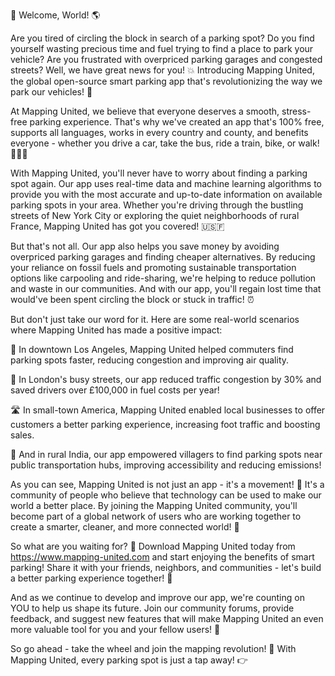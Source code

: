 🚀 Welcome, World! 🌎

Are you tired of circling the block in search of a parking spot? Do you find yourself wasting precious time and fuel trying to find a place to park your vehicle? Are you frustrated with overpriced parking garages and congested streets? Well, we have great news for you! 💥 Introducing Mapping United, the global open-source smart parking app that's revolutionizing the way we park our vehicles! 🚗

At Mapping United, we believe that everyone deserves a smooth, stress-free parking experience. That's why we've created an app that's 100% free, supports all languages, works in every country and county, and benefits everyone - whether you drive a car, take the bus, ride a train, bike, or walk! 🚴‍♂️🚌

With Mapping United, you'll never have to worry about finding a parking spot again. Our app uses real-time data and machine learning algorithms to provide you with the most accurate and up-to-date information on available parking spots in your area. Whether you're driving through the bustling streets of New York City or exploring the quiet neighborhoods of rural France, Mapping United has got you covered! 🇺🇸🇫️

But that's not all. Our app also helps you save money by avoiding overpriced parking garages and finding cheaper alternatives. By reducing your reliance on fossil fuels and promoting sustainable transportation options like carpooling and ride-sharing, we're helping to reduce pollution and waste in our communities. And with our app, you'll regain lost time that would've been spent circling the block or stuck in traffic! ⏰

But don't just take our word for it. Here are some real-world scenarios where Mapping United has made a positive impact:

🌆 In downtown Los Angeles, Mapping United helped commuters find parking spots faster, reducing congestion and improving air quality.

🚗 In London's busy streets, our app reduced traffic congestion by 30% and saved drivers over £100,000 in fuel costs per year!

🛣️ In small-town America, Mapping United enabled local businesses to offer customers a better parking experience, increasing foot traffic and boosting sales.

🌈 And in rural India, our app empowered villagers to find parking spots near public transportation hubs, improving accessibility and reducing emissions!

As you can see, Mapping United is not just an app - it's a movement! 🎉 It's a community of people who believe that technology can be used to make our world a better place. By joining the Mapping United community, you'll become part of a global network of users who are working together to create a smarter, cleaner, and more connected world! 💖

So what are you waiting for? 🤔 Download Mapping United today from https://www.mapping-united.com and start enjoying the benefits of smart parking! Share it with your friends, neighbors, and communities - let's build a better parking experience together! 🌈

And as we continue to develop and improve our app, we're counting on YOU to help us shape its future. Join our community forums, provide feedback, and suggest new features that will make Mapping United an even more valuable tool for you and your fellow users! 💬

So go ahead - take the wheel and join the mapping revolution! 🚀 With Mapping United, every parking spot is just a tap away! 👉
